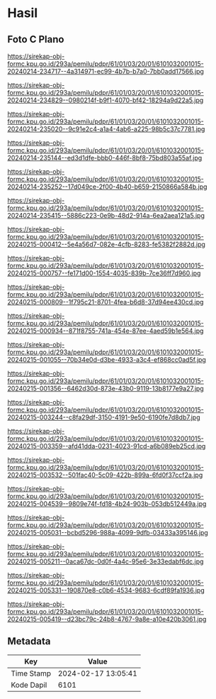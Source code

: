 # Hasil

## Foto C Plano

https://sirekap-obj-formc.kpu.go.id/293a/pemilu/pdpr/61/01/03/20/01/6101032001015-20240214-234717--4a314971-ec99-4b7b-b7a0-7bb0add17566.jpg

https://sirekap-obj-formc.kpu.go.id/293a/pemilu/pdpr/61/01/03/20/01/6101032001015-20240214-234829--0980214f-b9f1-4070-bf42-18294a9d22a5.jpg

https://sirekap-obj-formc.kpu.go.id/293a/pemilu/pdpr/61/01/03/20/01/6101032001015-20240214-235020--9c91e2c4-a1a4-4ab6-a225-98b5c37c7781.jpg

https://sirekap-obj-formc.kpu.go.id/293a/pemilu/pdpr/61/01/03/20/01/6101032001015-20240214-235144--ed3d1dfe-bbb0-446f-8bf8-75bd803a55af.jpg

https://sirekap-obj-formc.kpu.go.id/293a/pemilu/pdpr/61/01/03/20/01/6101032001015-20240214-235252--17d049ce-2f00-4b40-b659-2150866a584b.jpg

https://sirekap-obj-formc.kpu.go.id/293a/pemilu/pdpr/61/01/03/20/01/6101032001015-20240214-235415--5886c223-0e9b-48d2-914a-6ea2aea121a5.jpg

https://sirekap-obj-formc.kpu.go.id/293a/pemilu/pdpr/61/01/03/20/01/6101032001015-20240215-000412--5e4a56d7-082e-4cfb-8283-fe5382f2882d.jpg

https://sirekap-obj-formc.kpu.go.id/293a/pemilu/pdpr/61/01/03/20/01/6101032001015-20240215-000757--fe171d00-1554-4035-839b-7ce36ff7d960.jpg

https://sirekap-obj-formc.kpu.go.id/293a/pemilu/pdpr/61/01/03/20/01/6101032001015-20240215-000809--1f795c21-8701-4fea-b6d8-37d94ee430cd.jpg

https://sirekap-obj-formc.kpu.go.id/293a/pemilu/pdpr/61/01/03/20/01/6101032001015-20240215-000934--871f8755-741a-454e-87ee-4aed59b1e564.jpg

https://sirekap-obj-formc.kpu.go.id/293a/pemilu/pdpr/61/01/03/20/01/6101032001015-20240215-001055--70b34e0d-d3be-4933-a3c4-ef868cc0ad5f.jpg

https://sirekap-obj-formc.kpu.go.id/293a/pemilu/pdpr/61/01/03/20/01/6101032001015-20240215-001356--6462d30d-873e-43b0-9119-13b8177e9a27.jpg

https://sirekap-obj-formc.kpu.go.id/293a/pemilu/pdpr/61/01/03/20/01/6101032001015-20240215-003244--c8fa29df-3150-4191-9e50-6190fe7d8db7.jpg

https://sirekap-obj-formc.kpu.go.id/293a/pemilu/pdpr/61/01/03/20/01/6101032001015-20240215-003359--afd41dda-0231-4023-91cd-a6b089eb25cd.jpg

https://sirekap-obj-formc.kpu.go.id/293a/pemilu/pdpr/61/01/03/20/01/6101032001015-20240215-003532--501fac40-5c09-422b-899a-6fd0f37ccf2a.jpg

https://sirekap-obj-formc.kpu.go.id/293a/pemilu/pdpr/61/01/03/20/01/6101032001015-20240215-004539--9809e74f-fd18-4b24-903b-053db512449a.jpg

https://sirekap-obj-formc.kpu.go.id/293a/pemilu/pdpr/61/01/03/20/01/6101032001015-20240215-005031--bcbd5296-988a-4099-9dfb-03433a395146.jpg

https://sirekap-obj-formc.kpu.go.id/293a/pemilu/pdpr/61/01/03/20/01/6101032001015-20240215-005211--0aca67dc-0d0f-4a4c-95e6-3e33edabf6dc.jpg

https://sirekap-obj-formc.kpu.go.id/293a/pemilu/pdpr/61/01/03/20/01/6101032001015-20240215-005331--190870e8-c0b6-4534-9683-6cdf89fa1936.jpg

https://sirekap-obj-formc.kpu.go.id/293a/pemilu/pdpr/61/01/03/20/01/6101032001015-20240215-005419--d23bc79c-24b8-4767-9a8e-a10e420b3061.jpg


## Metadata

| Key        | Value               |
| ---------- | ------------------- |
| Time Stamp | 2024-02-17 13:05:41 |
| Kode Dapil | 6101                |



